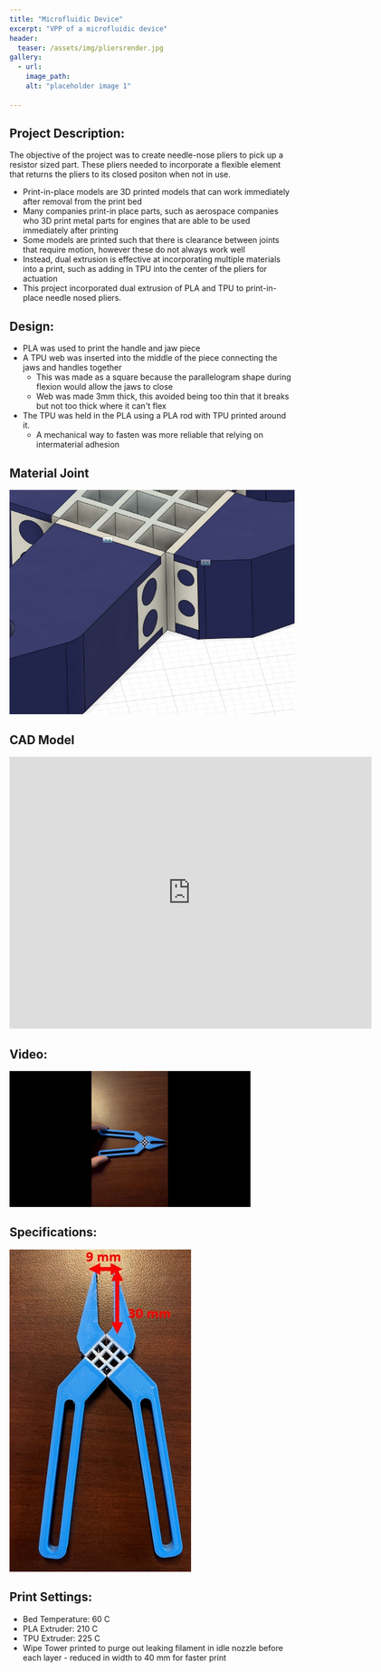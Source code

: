 ```yaml
---
title: "Microfluidic Device"
excerpt: "VPP of a microfluidic device"
header:
  teaser: /assets/img/pliersrender.jpg
gallery:
  - url: 
    image_path: 
    alt: "placeholder image 1"
 
---
```

## Project Description: 
The objective of the project was to create needle-nose pliers to pick up a resistor sized part. These pliers needed to incorporate a flexible element that returns the pliers to its closed positon when not in use. 
  * Print-in-place models are 3D printed models that can work immediately after removal from the print bed
  * Many companies print-in place parts, such as aerospace companies who 3D print metal parts for engines that are able to be used immediately after printing
  * Some models are printed such that there is clearance between joints that require motion, however these do not always work well
  * Instead, dual extrusion is effective at incorporating multiple materials into a print, such as adding in TPU into the center of the pliers for actuation
  * This project incorporated dual extrusion of PLA and TPU to print-in-place needle nosed pliers. 

  

## Design:
  * PLA was used to print the handle and jaw piece
  * A TPU web was inserted into the middle of the piece connecting the jaws and handles together
    * This was made as a square because the parallelogram shape during flexion would allow the jaws to close
    * Web was made 3mm thick, this avoided being too thin that it breaks but not too thick where it can't flex
  * The TPU was held in the PLA using a PLA rod with TPU printed around it. 
    * A mechanical way to fasten was more reliable that relying on intermaterial adhesion 

## Material Joint
![PLA rod encased by TPU](/assets/img/plierrod.jpg)


## CAD Model
<iframe src="https://vanderbilt643.autodesk360.com/shares/public/SH512d4QTec90decfa6e9f771756a987cd75?mode=embed" width="640" height="480" allowfullscreen="true" webkitallowfullscreen="true" mozallowfullscreen="true"  frameborder="0"></iframe>

## Video:
![Pliers in action](/assets/img/pliergif.gif)

## Specifications:
![Pliers specs](/assets/img/plierspec.jpg)

## Print Settings:
  * Bed Temperature: 60 C
  * PLA Extruder: 210 C
  * TPU Extruder: 225 C 
  * Wipe Tower printed to purge out leaking filament in idle nozzle before each layer - reduced in width to 40 mm for faster print 
